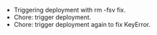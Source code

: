 - Triggering deployment with rm -fsv fix.
- Chore: trigger deployment.
- Chore: trigger deployment again to fix KeyError.